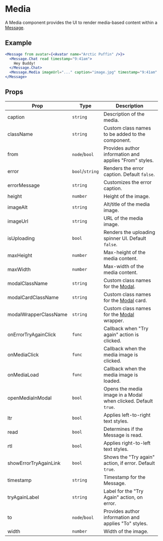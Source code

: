 # Media

A Media component provides the UI to render media-based content within a [Message](./Message.md).

## Example

```jsx
<Message from avatar={<Avatar name="Arctic Puffin" />}>
  <Message.Chat read timestamp="9:41am">
    Hey Buddy!
  </Message.Chat>
  <Message.Media imageUrl="..." caption="image.jpg" timestamp="9:41am" read />
</Message>
```

## Props

| Prop                  | Type            | Description                                                    |
| --------------------- | --------------- | -------------------------------------------------------------- |
| caption               | `string`        | Description of the media.                                      |
| className             | `string`        | Custom class names to be added to the component.               |
| from                  | `node`/`bool`   | Provides author information and applies "From" styles.         |
| error                 | `bool`/`string` | Renders the error caption. Default `false`.                    |
| errorMessage          | `string`        | Customizes the error caption.                                  |
| height                | `number`        | Height of the image.                                           |
| imageAlt              | `string`        | Alt/title of the media image.                                  |
| imageUrl              | `string`        | URL of the media image.                                        |
| isUploading           | `bool`          | Renders the uploading spinner UI. Default `false`.             |
| maxHeight             | `number`        | Max-height of the media content.                               |
| maxWidth              | `number`        | Max-width of the media content.                                |
| modalClassName        | `string`        | Custom class names for the [Modal](../Modal).                  |
| modalCardClassName    | `string`        | Custom class names for the [Modal](../Modal) card.             |
| modalWrapperClassName | `string`        | Custom class names for the [Modal](../Modal) wrapper.          |
| onErrorTryAgainClick  | `func`          | Callback when "Try again" action is clicked.                   |
| onMediaClick          | `func`          | Callback when the media image is clicked.                      |
| onMediaLoad           | `func`          | Callback when the media image is loaded.                       |
| openMediaInModal      | `bool`          | Opens the media image in a Modal when clicked. Default `true`. |
| ltr                   | `bool`          | Applies left-to-right text styles.                             |
| read                  | `bool`          | Determines if the Message is read.                             |
| rtl                   | `bool`          | Applies right-to-left text styles.                             |
| showErrorTryAgainLink | `bool`          | Shows the "Try again" action, if error. Default `true`.        |
| timestamp             | `string`        | Timestamp for the Message.                                     |
| tryAgainLabel         | `string`        | Label for the "Try Again" action, on error.                    |
| to                    | `node`/`bool`   | Provides author information and applies "To" styles.           |
| width                 | `number`        | Width of the image.                                            |
